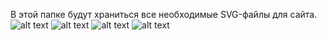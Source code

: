 В этой папке будут храниться все необходимые SVG-файлы для сайта.
![alt text](svg/favicon.svg) ![alt text](svg/floppy.svg) ![alt text](svg/floppy-window.svg) ![alt text](<svg/heart in paths.svg>)